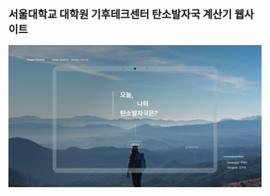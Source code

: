 ## 서울대학교 대학원 기후테크센터 탄소발자국 계산기 웹사이트
<img src="https://github.com/carbon-footprint-website/carbon-footprint-calculator/blob/main/img/introduction.jpg">
